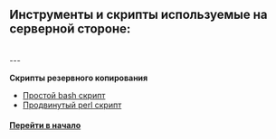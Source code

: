 ## Инструменты и скрипты используемые на серверной стороне:

<br />
---
<br />



**Скрипты резервного копирования**

* [Простой bash скрипт](./backup)
* [Продвинутый perl скрипт](./backup)



#### [Перейти в начало](./../../README.md)